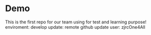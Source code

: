 # Demo
This is the first repo for our team using for test and learning purpose!
enviroment: develop
update: remote github
update user: zjrcOne4All
